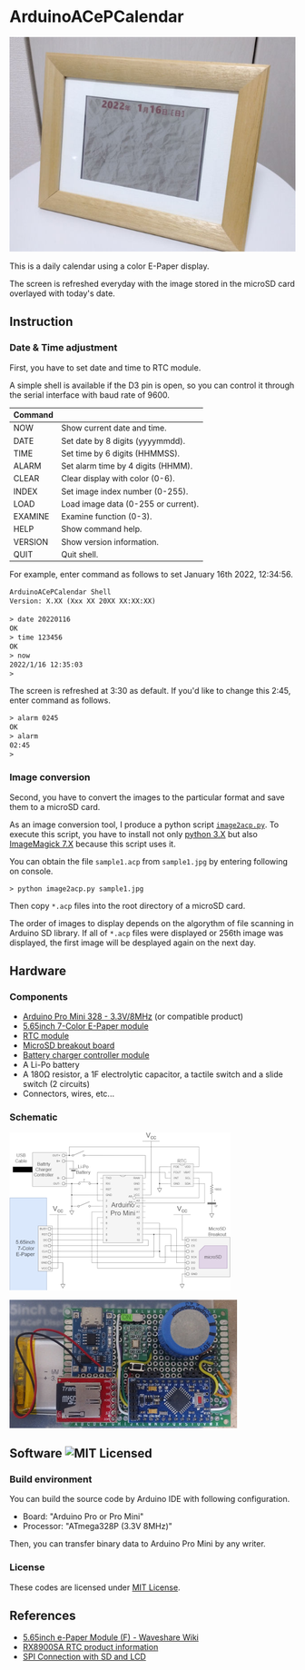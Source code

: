 # ArduinoACePCalendar

![Picture](doc/picture.jpg)

This is a daily calendar using a color E-Paper display.

The screen is refreshed everyday with the image stored in the microSD card overlayed with today's date.

## Instruction

### Date & Time adjustment

First, you have to set date and time to RTC module.

A simple shell is available if the D3 pin is open, so you can control it through the serial interface with baud rate of 9600.

| Command |                                     |
|---------|-------------------------------------|
| NOW     | Show current date and time.         |
| DATE    | Set date by 8 digits (yyyymmdd).    |
| TIME    | Set time by 6 digits (HHMMSS).      |
| ALARM   | Set alarm time by 4 digits (HHMM).  |
| CLEAR   | Clear display with color (0-6).     |
| INDEX   | Set image index number (0-255).     |
| LOAD    | Load image data (0-255 or current). |
| EXAMINE | Examine function (0-3).             |
| HELP    | Show command help.                  |
| VERSION | Show version information.           |
| QUIT    | Quit shell.                         |

For example, enter command as follows to set January 16th 2022, 12:34:56.

```
ArduinoACePCalendar Shell
Version: X.XX (Xxx XX 20XX XX:XX:XX)

> date 20220116
OK
> time 123456
OK
> now
2022/1/16 12:35:03
> 
```

The screen is refreshed at 3:30 as default. If you'd like to change this 2:45, enter command as follows.

```
> alarm 0245
OK
> alarm
02:45
>
```

### Image conversion

Second, you have to convert the images to the particular format and save them to a microSD card.

As an image conversion tool, I produce a python script [`image2acp.py`](tools/image2acp.py).
To execute this script, you have to install not only [python 3.X](https://www.python.org/) but also [ImageMagick 7.X](https://imagemagick.org/script/index.php) because this script uses it.

You can obtain the file `sample1.acp` from `sample1.jpg` by entering following on console.

```
> python image2acp.py sample1.jpg
```

Then copy `*.acp` files into the root directory of a microSD card.

The order of images to display depends on the algorythm of file scanning in Arduino SD library. If all of `*.acp` files were displayed or 256th image was displayed, the first image will be desplayed again on the next day.

## Hardware

### Components

* [Arduino Pro Mini 328 - 3.3V/8MHz](https://www.sparkfun.com/products/11114) (or compatible product)
* [5.65inch 7-Color E-Paper module](https://www.waveshare.com/5.65inch-e-paper-module-f.htm)
* [RTC module](https://akizukidenshi.com/catalog/g/gK-13009/)
* [MicroSD breakout board](https://www.sparkfun.com/products/13743)
* [Battery charger controller module](https://www.aitendo.com/product/19267)
* A Li-Po battery
* A 180&ohm; resistor, a 1F electrolytic capacitor, a tactile switch and a slide switch (2 circuits)
* Connectors, wires, etc...

### Schematic

[![Click to expand](doc/schematic_thumbnail.png)](doc/schematic.png)

![Sample](doc/circuit_sample.jpg)

## Software ![MIT Licensed](https://img.shields.io/badge/license-MIT-blue.svg)

### Build environment

You can build the source code by Arduino IDE with following configuration.

* Board: "Arduino Pro or Pro Mini"
* Processor: "ATmega328P (3.3V 8MHz)"

Then, you can transfer binary data to Arduino Pro Mini by any writer.

### License

These codes are licensed under [MIT License](LICENSE).

## References

* [5.65inch e-Paper Module (F) - Waveshare Wiki](https://www.waveshare.com/wiki/5.65inch_e-Paper_Module_(F))
* [RX8900SA RTC product information](https://www5.epsondevice.com/ja/products/rtc/rx8900sa.html)
* [SPI Connection with SD and LCD](http://sandglass888.livedoor.blog/archives/4084006.html)

